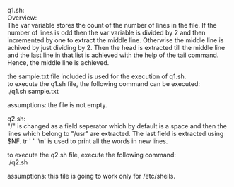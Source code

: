 q1.sh:\
Overview:\
The var variable stores the count of the number of lines in the file. If the number of lines is odd then the var variable is divided by 2 and then incremented by one to extract the middle line. Otherwise the middle line is achived by just dividing by 2. Then the head is extracted till the middle line and the last line in that list is achieved with the help of the tail command. Hence, the middle line is achieved.


the sample.txt file included is used for the execution of q1.sh.\
to execute the q1.sh file, the following command can be executed:\
./q1.sh sample.txt

assumptions: the file is not empty.

q2.sh:\
"/" is changed as a field seperator which by default is a space and then the lines which belong to "/usr" are extracted. The  last field is extracted using $NF. tr ' ' '\n' is used to print all the words in new lines.

to execute the q2.sh file, execute the following command:\
./q2.sh

assumptions: this file is going to work only for /etc/shells.
